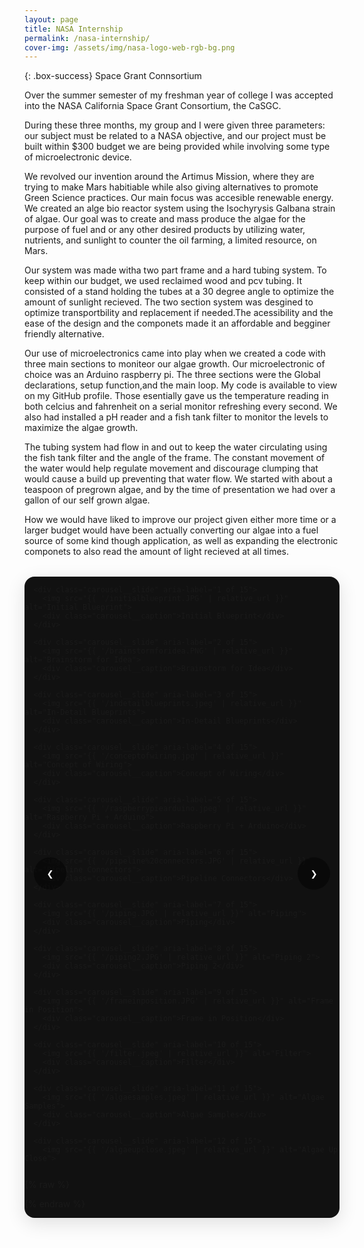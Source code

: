 ```yaml
---
layout: page 
title: NASA Internship 
permalink: /nasa-internship/
cover-img: /assets/img/nasa-logo-web-rgb-bg.png
---
```


{: .box-success}
Space Grant Connsortium 

Over the summer semester of my freshman year of college I was accepted into the NASA California Space Grant Consortium, the CaSGC.  

During these three months, my group and I were given three parameters: our subject must be related to a NASA objective, and our project must be built within $300 budget we are being provided while involving some type of microelectronic device. 

We revolved our invention around the Artimus Mission, where they are trying to make Mars habitiable while also giving alternatives to promote Green Science practices. Our main focus was accesible renewable energy. We created an alge bio reactor system using the Isochyrysis Galbana strain of algae. Our goal was to create and mass produce the algae for the purpose of fuel and or any other desired products by utilizing water, nutrients, and sunlight to counter the oil farming, a limited resource, on Mars. 

Our system was made witha two part frame and a hard tubing system. To keep within our budget, we used reclaimed wood and pcv tubing. It consisted of a stand holding the tubes at a 30 degree angle to optimize the amount of sunlight recieved. The two section system was desgined to optimize transportbility and replacement if needed.The acessibility and the ease of the design and the componets made it an affordable and begginer friendly alternative. 

Our use of microelectronics came into play when we created a code with three main sections to moniteor our algae growth. Our microelectronic of choice was an Arduino raspberry pi. The three sections were the Global declarations, setup function,and the main loop. My code is available to view on my GitHub profile. Those esentially gave us the temperature reading in both celcius and fahrenheit on a serial monitor refreshing every second. We also had installed a pH reader and a fish tank filter  to monitor the levels to maximize the algae growth.  

The tubing system had flow in and out to keep the water circulating using the fish tank filter and the angle of the frame. The constant movement of the water would help regulate movement and discourage clumping that would cause a build up preventing that water flow. We started with about a teaspoon of pregrown algae, and by the time of presentation we had over a gallon of our self grown algae.

How we would have liked to improve our project given either more time or a larger budget would have been actually converting our algae into a fuel source of some kind though application, as well as expanding the electronic componets to also read the amount of light recieved at all times.


<!-- ====== NASA INTERNSHIP CAROUSEL (15 slides, responsive contain) ====== -->
<div class="carousel" id="nasa-carousel" aria-roledescription="carousel" aria-label="NASA Gallery">
  <div class="carousel__viewport">
    <div class="carousel__track" role="group" aria-live="polite">

      <div class="carousel__slide" aria-label="1 of 15">
        <img src="{{ '/initialblueprint.JPG' | relative_url }}" alt="Initial Blueprint">
        <div class="carousel__caption">Initial Blueprint</div>
      </div>

      <div class="carousel__slide" aria-label="2 of 15">
        <img src="{{ '/brainstormforidea.PNG' | relative_url }}" alt="Brainstorm for Idea">
        <div class="carousel__caption">Brainstorm for Idea</div>
      </div>

      <div class="carousel__slide" aria-label="3 of 15">
        <img src="{{ '/indetailblueprints.jpeg' | relative_url }}" alt="In-Detail Blueprints">
        <div class="carousel__caption">In-Detail Blueprints</div>
      </div>

      <div class="carousel__slide" aria-label="4 of 15">
        <img src="{{ '/conceptofwiring.jpg' | relative_url }}" alt="Concept of Wiring">
        <div class="carousel__caption">Concept of Wiring</div>
      </div>

      <div class="carousel__slide" aria-label="5 of 15">
        <img src="{{ '/raspberrypiearduino.jpeg' | relative_url }}" alt="Raspberry Pi + Arduino">
        <div class="carousel__caption">Raspberry Pi + Arduino</div>
      </div>

      <div class="carousel__slide" aria-label="6 of 15">
        <img src="{{ '/pipeline%20connectors.JPG' | relative_url }}" alt="Pipeline Connectors">
        <div class="carousel__caption">Pipeline Connectors</div>
      </div>

      <div class="carousel__slide" aria-label="7 of 15">
        <img src="{{ '/piping.JPG' | relative_url }}" alt="Piping">
        <div class="carousel__caption">Piping</div>
      </div>

      <div class="carousel__slide" aria-label="8 of 15">
        <img src="{{ '/piping2.JPG' | relative_url }}" alt="Piping 2">
        <div class="carousel__caption">Piping 2</div>
      </div>

      <div class="carousel__slide" aria-label="9 of 15">
        <img src="{{ '/frameinposition.JPG' | relative_url }}" alt="Frame in Position">
        <div class="carousel__caption">Frame in Position</div>
      </div>

      <div class="carousel__slide" aria-label="10 of 15">
        <img src="{{ '/filter.jpeg' | relative_url }}" alt="Filter">
        <div class="carousel__caption">Filter</div>
      </div>

      <div class="carousel__slide" aria-label="11 of 15">
        <img src="{{ '/algaesamples.jpeg' | relative_url }}" alt="Algae Samples">
        <div class="carousel__caption">Algae Samples</div>
      </div>

      <div class="carousel__slide" aria-label="12 of 15">
        <img src="{{ '/algaeupclose.jpeg' | relative_url }}" alt="Algae Up Close">
        <div class="carousel__caption">Algae Up Close</div>
      </div>

      <div class="carousel__slide" aria-label="13 of 15">
        <img src="{{ '/presentationpic.jpeg' | relative_url }}" alt="Presentation">
        <div class="carousel__caption">Presentation</div>
      </div>

      <div class="carousel__slide" aria-label="14 of 15">
        <img src="{{ '/inaction.jpeg' | relative_url }}" alt="In Action">
        <div class="carousel__caption">In Action</div>
      </div>

      <div class="carousel__slide" aria-label="15 of 15">
        <img src="{{ '/grouppic.jpeg' | relative_url }}" alt="Group Picture">
        <div class="carousel__caption">Group Picture</div>
      </div>

    </div>
  </div>

  <!-- buttons & dots outside the scroll -->
  <button class="carousel__btn carousel__btn--prev" aria-label="Previous" data-action="prev">&#10094;</button>
  <button class="carousel__btn carousel__btn--next" aria-label="Next" data-action="next">&#10095;</button>
  <div class="carousel__dots"></div>
</div>

{% raw %}
<style>
  :root {
    --carousel-width: min(100%, 1100px);
    --carousel-height: min(85vh, 950px);  /* desktop height */
    --dot-size: 14px;
    --dot-active-scale: 1.3;
  }

  @media (max-width: 768px) {
    :root {
      --carousel-height: 60vh;  /* smaller height on mobile */
    }
  }

  .carousel {
    width: var(--carousel-width);
    margin: 2rem auto;
    position: relative;
    border-radius: 16px;
    overflow: hidden;
    box-shadow: 0 8px 30px rgba(0,0,0,.12);
    background: #111;
  }

  .carousel__viewport {
    height: var(--carousel-height);
    position: relative;
    overflow: hidden;
  }

  .carousel__track {
    display: flex;
    height: 100%;
  }

  .carousel__slide {
    flex: 0 0 100%;
    position: relative;
    display: grid;
    place-items: center;
    background: #000;
  }

  /* no cropping */
  .carousel__slide img {
    width: 100%;
    height: 100%;
    object-fit: contain;
    object-position: center;
    display: block;
    background: #000; /* letterbox color */
  }

  .carousel__caption {
    position: absolute;
    left: 0; right: 0; bottom: 0;
    padding: .85rem 1rem;
    background: linear-gradient(180deg,rgba(0,0,0,0) 0%,rgba(0,0,0,.55) 64%,rgba(0,0,0,.85) 100%);
    color: #fff;
    font: 500 15px/1.4 system-ui,-apple-system,Segoe UI,Roboto,Helvetica,Arial,sans-serif;
    text-shadow: 0 1px 2px rgba(0,0,0,.7);
  }

  .carousel__btn {
    position: absolute;
    top: 50%;
    transform: translateY(-50%);
    background: rgba(0,0,0,.45);
    border: none;
    color: #fff;
    width: 52px; height: 52px;
    border-radius: 999px;
    display: grid;
    place-items: center;
    cursor: pointer;
  }
  .carousel__btn--prev { left: 15px; }
  .carousel__btn--next { right: 15px; }

  .carousel__dots {
    position: absolute;
    left: 0; right: 0; bottom: 14px;
    display: flex;
    gap: 10px;
    justify-content: center;
  }

  .carousel__dot {
    width: var(--dot-size);
    height: var(--dot-size);
    border-radius: 50%;
    background: rgba(255,255,255,.45);
    border: 0;
    cursor: pointer;
    transition: transform .15s ease, background .2s ease;
  }
  .carousel__dot[aria-current="true"] {
    background: #fff;
    transform: scale(var(--dot-active-scale));
  }

  /* keep arrows & dots above */
  .carousel__btn, .carousel__dots { z-index: 5; }
  .carousel__caption { z-index: 2; }
</style>

<script>
(function(){
  const root = document.getElementById('nasa-carousel');
  if (!root) return;

  const viewport = root.querySelector('.carousel__viewport');
  const track    = root.querySelector('.carousel__track');
  const slides   = Array.from(root.querySelectorAll('.carousel__slide'));
  const prev     = root.querySelector('[data-action="prev"]');
  const next     = root.querySelector('[data-action="next"]');
  const dotsWrap = root.querySelector('.carousel__dots');

  function sizeSlides(){
    const w = viewport.clientWidth;
    slides.forEach(s => s.style.flex = `0 0 ${w}px`);
  }
  sizeSlides();
  window.addEventListener('resize', sizeSlides);

  // build dots
  slides.forEach((_, idx) => {
    const b = document.createElement('button');
    b.className = 'carousel__dot'; b.type='button';
    b.setAttribute('aria-label', `Go to slide ${idx+1}`);
    b.addEventListener('click', () => go(idx));
    dotsWrap.appendChild(b);
  });

  let i = 0;
  function updateDots(){
    dotsWrap.querySelectorAll('.carousel__dot').forEach((d, idx) =>
      d.setAttribute('aria-current', idx===i ? 'true' : 'false'));
    slides.forEach((s, idx) => s.setAttribute('aria-hidden', idx===i ? 'false' : 'true'));
  }

  function go(n){
    i = (n + slides.length) % slides.length;
    viewport.scrollTo({ left: i * viewport.clientWidth, behavior: 'smooth' });
    updateDots();
  }
  const nextF = () => go(i+1);
  const prevF = () => go(i-1);

  // controls & keyboard
  next.addEventListener('click', nextF);
  prev.addEventListener('click', prevF);
  root.addEventListener('keydown', e => {
    if (e.key==='ArrowRight') nextF();
    if (e.key==='ArrowLeft')  prevF();
  });

  // sync on manual swipe/scroll
  let snapTimer = null;
  viewport.addEventListener('scroll', () => {
    clearTimeout(snapTimer);
    snapTimer = setTimeout(() => {
      i = Math.round(viewport.scrollLeft / viewport.clientWidth);
      updateDots();
    }, 80);
  });

  // enable snap scrolling
  track.style.display = 'flex';
  viewport.style.overflowX = 'auto';
  viewport.style.scrollSnapType = 'x mandatory';
  slides.forEach(s => s.style.scrollSnapAlign = 'center');

  go(0);
})();
</script>
{% endraw %}
<!-- ====== /NASA INTERNSHIP CAROUSEL ====== -->
